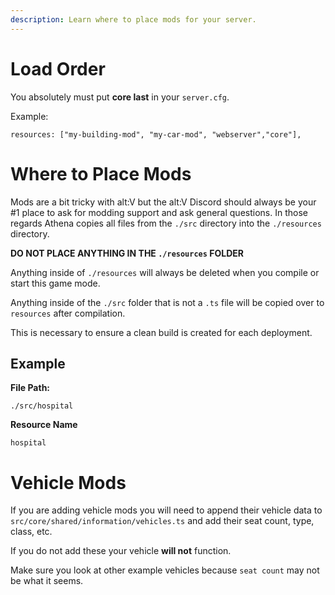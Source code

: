 ```yaml
---
description: Learn where to place mods for your server.
---
```


# Load Order

You absolutely must put **core last** in your `server.cfg`.

Example:

```
resources: ["my-building-mod", "my-car-mod", "webserver","core"],
```

# Where to Place Mods

Mods are a bit tricky with alt:V but the alt:V Discord should always be your \#1 place to ask for modding support and ask general questions. In those regards Athena copies all files from the `./src` directory into the `./resources` directory.

**DO NOT PLACE ANYTHING IN THE `./resources` FOLDER**

Anything inside of `./resources` will always be deleted when you compile or start this game mode.

Anything inside of the `./src` folder that is not a `.ts` file will be copied over to `resources` after compilation.

This is necessary to ensure a clean build is created for each deployment.

## Example

**File Path:**

`./src/hospital`

**Resource Name**

`hospital`

# Vehicle Mods

If you are adding vehicle mods you will need to append their vehicle data to `src/core/shared/information/vehicles.ts` and add their seat count, type, class, etc.

If you do not add these your vehicle **will not** function.

Make sure you look at other example vehicles because `seat count` may not be what it seems.
